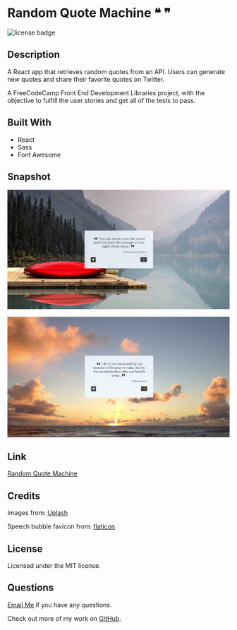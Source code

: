 # Random Quote Machine ❝ ❞

![license badge](https://img.shields.io/badge/license-MIT-blue)

## Description 

A React app that retrieves random quotes from an API. Users can generate new quotes and share their favorite quotes on Twitter. 

A FreeCodeCamp Front End Development Libraries project, with the objective to fulfill the user stories and get all of the tests to pass. 

## Built With
* React
* Sass
* Font Awesome

## Snapshot 

![screenshot](./public/screenshots/Columbus.png)

![screenshot](./public/screenshots/Angelou.png)

## Link
[Random Quote Machine]()

## Credits
Images from: 
[Uplash](https://www.uplash.com)

Speech bubble favicon from:
[flaticon](https://www.flaticon.com/free-icon/quotation-marks-in-speech-bubble_1294?term=quotes&page=1&position=41&page=1&position=41&related_id=1294&origin=tag)

## License
Licensed under the MIT license.

## Questions 
[Email Me](Chloe.a.harris17@gmail.com) if you have any questions.

Check out more of my work on [GitHub](https://github.com/chloeharris1).